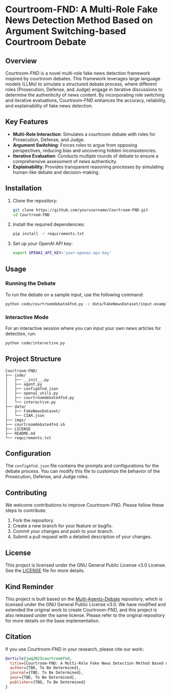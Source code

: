 # Courtroom-FND: A Multi-Role Fake News Detection Method Based on Argument Switching-based Courtroom Debate

## Overview

Courtroom-FND is a novel multi-role fake news detection framework inspired by courtroom debates. This framework leverages large language models (LLMs) to simulate a structured debate process, where different roles (Prosecution, Defense, and Judge) engage in iterative discussions to determine the authenticity of news content. By incorporating role switching and iterative evaluations, Courtroom-FND enhances the accuracy, reliability, and explainability of fake news detection.

## Key Features

- **Multi-Role Interaction**: Simulates a courtroom debate with roles for Prosecution, Defense, and Judge.
- **Argument Switching**: Forces roles to argue from opposing perspectives, reducing bias and uncovering hidden inconsistencies.
- **Iterative Evaluation**: Conducts multiple rounds of debate to ensure a comprehensive assessment of news authenticity.
- **Explainability**: Provides transparent reasoning processes by simulating human-like debate and decision-making.

## Installation

1. Clone the repository:
   ```bash
   git clone https://github.com/yourusername/Courtroom-FND.git
   cd Courtroom-FND
   ```

2. Install the required dependencies:
   ```bash
   pip install -r requirements.txt
   ```

3. Set up your OpenAI API key:
   ```bash
   export OPENAI_API_KEY='your-openai-api-key'
   ```

## Usage

### Running the Debate

To run the debate on a sample input, use the following command:
   ```bash
python code/courtroomdebate4fnd.py -i data/FakeNewsDataset/input.example.txt -o data/FakeNewsDataset/output -k your-openai-api-key
   ```

### Interactive Mode
For an interactive session where you can input your own news articles for detection, run:
```bash
python code/interactive.py
```

## Project Structure

```
Courtroom-FND/
├── code/
│   ├── __init__.py
│   ├── agent.py
│   ├── config4fnd.json
│   ├── openai_utils.py
│   ├── courtroomdebate4fnd.py
│   └── interactive.py
├── data/
│   ├── FakeNewsDataset/
│   └── CIAR.json
├── imgs/
├── courtroomdebate4fnd.sh
├── LICENSE
├── README.md
└── requirements.txt
```

## Configuration

The `config4fnd.json` file contains the prompts and configurations for the debate process. You can modify this file to customize the behavior of the Prosecution, Defense, and Judge roles.

## Contributing

We welcome contributions to improve Courtroom-FND. Please follow these steps to contribute:

1. Fork the repository.
2. Create a new branch for your feature or bugfix.
3. Commit your changes and push to your branch.
4. Submit a pull request with a detailed description of your changes.

## License

This project is licensed under the GNU General Public License v3.0 License. See the [LICENSE](LICENSE) file for more details.

## Kind Reminder
This project is built based on the [Multi-Agents-Debate](https://github.com/Skytliang/Multi-Agents-Debate) repository, which is licensed under the GNU General Public License v3.0. We have modified and extended the original work to create Courtroom-FND, and this project is also released under the same license. Please refer to the original repository for more details on the base implementation.

## Citation

If you use Courtroom-FND in your research, please cite our work:


```bibtex
@article{jwq2023courtroomfnd,
  title={Courtroom-FND: A Multi-Role Fake News Detection Method Based on Argument Switching-based Courtroom Debate},
  author={TBD, To Be Determined},
  journal={TBD, To Be Determined},
  year={TBD, To Be Determined},
  publisher={TBD, To Be Determined}
}
```